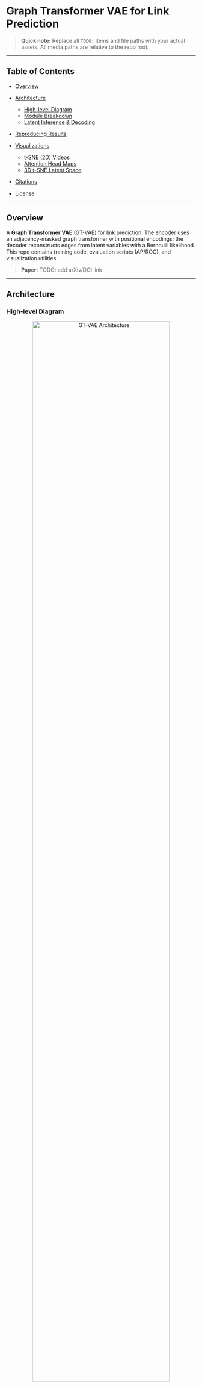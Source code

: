 # Graph Transformer VAE for Link Prediction

> **Quick note:** Replace all `TODO:` items and file paths with your actual assets. All media paths are relative to the repo root.

---

## Table of Contents

* [Overview](#overview)
* [Architecture](#architecture)

  * [High-level Diagram](#high-level-diagram)
  * [Module Breakdown](#module-breakdown)
  * [Latent Inference & Decoding](#latent-inference--decoding)
* [Reproducing Results](#reproducing-results)
* [Visualizations](#visualizations)

  * [t-SNE (2D) Videos](#t-sne-2d-videos)
  * [Attention Head Maps](#attention-head-maps)
  * [3D t-SNE Latent Space](#3d-t-sne-latent-space)
* [Citations](#citations)
* [License](#license)

---

## Overview

A **Graph Transformer VAE** (GT-VAE) for link prediction. The encoder uses an adjacency-masked graph transformer with positional encodings; the decoder reconstructs edges from latent variables with a Bernoulli likelihood. This repo contains training code, evaluation scripts (AP/ROC), and visualization utilities.

> **Paper:** TODO: add arXiv/DOI link

---

## Architecture

### High-level Diagram

<p align="center">
  <img src="assets/figs/architecture/gt_vae_architecture.png" alt="GT-VAE Architecture" width="85%"/>
</p>

**Figure 1.** *GT-VAE*: (1) **Input Embedding** combines node features and Laplacian positional encodings; (2) **Adjacency‑Masked Graph Transformer Encoder** produces (\mu,,\log\sigma^2); (3) **Reparameterization** samples (\mathbf{z}); (4) **Decoder** scores edge existence via inner product (or MLP) and outputs (\hat{A}).

> **Add your diagram:** export from draw.io/PowerPoint as `assets/figs/architecture/gt_vae_architecture.png` (SVG/PNG preferred). Update the path above.

---

### Module Breakdown

**InputEmbedding**

* Projects node features `x ∈ R^{N×d_node}` and positional encodings `PE ∈ R^{N×d_pos}` to a shared hidden dimension and sums them:
  [ h_0 = W_x x + W_{pe} PE. ]

**Graph Transformer Encoder (Adjacency‑Masked)**

* Multi-head self-attention restricted by graph structure (mask by adjacency + self).
* Supports multi-layer feed-forward with residual + norm.
* Outputs (\mu, \log\sigma^2) for each node (or graph-level via pooling).

**Latent Variables**

* Reparameterization: (\mathbf{z} = \mu + \sigma \odot \epsilon,; \epsilon \sim \mathcal{N}(0, I)).

**Decoder**

* **Option A (Inner Product):** (\hat{A}_{ij} = \sigma(\langle z_i, z_j \rangle)).
* **Option B (MLP Edge Decoder):** concatenation `[z_i, z_j, |z_i−z_j|, z_i ⊙ z_j] → MLP → σ`.

**Loss**

* Balanced BCE over sampled edges/non-edges + KL:
  [ \mathcal{L} = \text{BCE}(\hat{A}, A) + \beta,\text{KL}(\mathcal{N}(\mu, \sigma^2) \parallel \mathcal{N}(0, I)). ]

---

### Latent Inference & Decoding

* **Validation/Test:** compute (\mu,\log\sigma^2) from the encoder; use (\mu) or samples for link scores.
* **Generation:** sample (\mathbf{z}) node-wise and decode edges; optionally enforce degree/graph priors.

---

## Reproducing Results

```bash
# 1) Setup
conda env create -f env.yml  # TODO: provide env.yml
conda activate gtn-vae

# 2) Train
python train.py \
  --dataset cora \
  --pos-enc laplacian --k-eigs 16 \
  --encoder gtn --layers 4 --heads 8 --hidden 128 \
  --beta 1.0 --batch-size 1 --epochs 400 \
  --logdir runs/cora

# 3) Evaluate
python eval.py --checkpoint checkpoints/cora/best.pt

# 4) Visualizations
python viz/tsne_video.py --checkpoint checkpoints/cora/best.pt
python viz/attention_maps.py --checkpoint checkpoints/cora/best.pt
python viz/tsne3d.py --checkpoint checkpoints/cora/best.pt
```

> **Tip:** Provide a minimal `scripts/download_data.sh` and `data/README.md` describing splits (RandomLinkSplit or custom) and seeds.

---

## Visualizations

### t-SNE (2D) Videos

> Place your rendered videos (or GIFs) in `assets/vis/tsne2d/`.

**Embed MP4 (works via raw HTML in GitHub Markdown):**

_<div align="center">
  <video src="assets/vis/tsne2d/cora_tsne_epoch_sweep.mp4" width="75%" controls muted loop></video>
</div>_

If autoplay is desired (may be blocked):

```html
<video src="assets/vis/tsne2d/cora_tsne_epoch_sweep.mp4" width="75%" autoplay muted loop playsinline></video>
```

**GIF fallback:**

<p align="center">
  <img src="assets/vis/tsne2d/cora_tsne_epoch_sweep.gif" width="75%" alt="2D t-SNE video (GIF)"/>
</p>

> **Naming suggestion:** `dataset_tsne_epoch_sweep.(mp4|gif)` or `dataset_tsne_classes.(mp4|gif)`.

---

### Attention Head Maps

> Save your attention heatmaps as PNG/SVG to `assets/vis/attn/` using the convention `layer{L}_head{H}.png`.

**Single-layer grid (example for L=0):**

<p align="center">
  <img src="assets/vis/attn/layer0_grid.png" width="90%" alt="Attention heads layer 0"/>
</p>

**Expandable layers:**

<details>
  <summary><b>Layer 0</b></summary>
  <img src="assets/vis/attn/layer0_grid.png" width="95%"/>
</details>
<details>
  <summary><b>Layer 1</b></summary>
  <img src="assets/vis/attn/layer1_grid.png" width="95%"/>
</details>
<details>
  <summary><b>Layer 2</b></summary>
  <img src="assets/vis/attn/layer2_grid.png" width="95%"/>
</details>

> **Tip:** Include a short legend explaining masking (adjacency + self) and color scale (low→high). Consider adding per-head sparsity metrics in captions.

---

### 3D t-SNE Latent Space

**Individual Class Preview:**

<p align="center">
  <img src="tsne_individual.gif" width="60%" alt="3D t-SNE video (GIF)"/>
</p>

**Overall Preview:**

<p align="center">
  <img src="tsne_viz_3d.gif" width="60%" alt="3D t-SNE video (GIF)"/>
</p>

**Interactive (Plotly HTML):**

> GitHub does not render `.html` inline; link to the file and to a short screen capture.

* Download the interactive file: [`assets/vis/tsne3d/cora_tsne3d.html`](assets/vis/tsne3d/cora_tsne3d.html)
* Short demo video:

<div align="center">
  <video src="assets/vis/tsne3d/cora_tsne3d_demo.mp4" width="70%" controls muted loop></video>
</div>

**Optional iframe for GitHub Pages:** If you publish docs via GitHub Pages, embed the HTML interactively there and link to it:

```html
<!-- docs/tsne3d.html hosts the Plotly figure; add your site URL below -->
<iframe
  src="https://USER.github.io/REPO/docs/tsne3d.html"
  width="100%" height="520" frameborder="0"></iframe>
```

---
